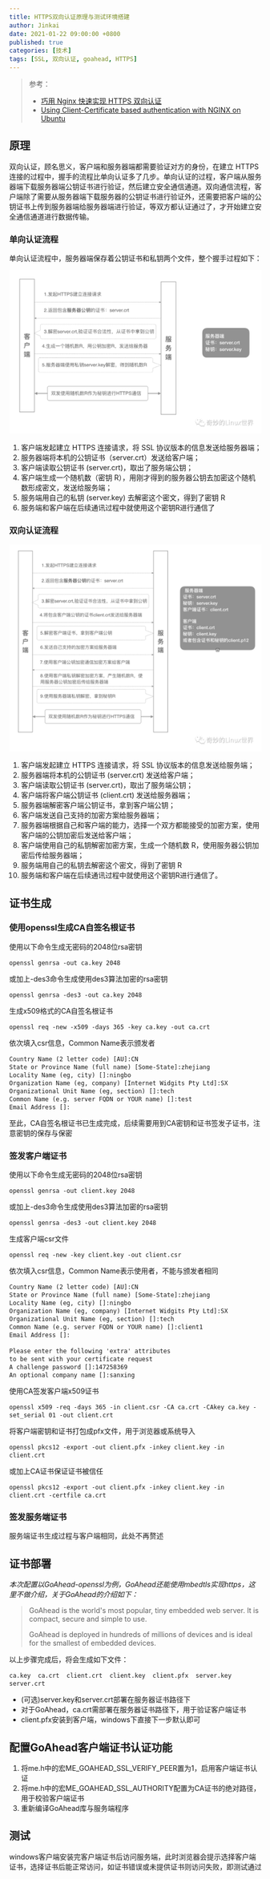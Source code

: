 ```yaml
---
title: HTTPS双向认证原理与测试环境搭建
author: Jinkai
date: 2021-01-22 09:00:00 +0800
published: true
categories: [技术]
tags: [SSL, 双向认证, goahead, HTTPS]
---
```


>参考：
>
>- [巧用 Nginx 快速实现 HTTPS 双向认证](<https://blog.csdn.net/easylife206/article/details/107776854>)
>- [Using Client-Certificate based authentication with NGINX on Ubuntu](<https://www.ssltrust.com.au/help/setup-guides/client-certificate-authentication>)

## 原理

双向认证，顾名思义，客户端和服务器端都需要验证对方的身份，在建立 HTTPS 连接的过程中，握手的流程比单向认证多了几步。单向认证的过程，客户端从服务器端下载服务器端公钥证书进行验证，然后建立安全通信通道。双向通信流程，客户端除了需要从服务器端下载服务器的公钥证书进行验证外，还需要把客户端的公钥证书上传到服务器端给服务器端进行验证，等双方都认证通过了，才开始建立安全通信通道进行数据传输。

### 单向认证流程

单向认证流程中，服务器端保存着公钥证书和私钥两个文件，整个握手过程如下：

![单向认证](/assets/img/2021-01-22-Mutual-authentication/单向认证.png)

1. 客户端发起建立 HTTPS 连接请求，将 SSL 协议版本的信息发送给服务器端；
2. 服务器端将本机的公钥证书（server.crt）发送给客户端；
3. 客户端读取公钥证书 (server.crt)，取出了服务端公钥；
4. 客户端生成一个随机数（密钥 R），用刚才得到的服务器公钥去加密这个随机数形成密文，发送给服务端；
5. 服务端用自己的私钥 (server.key) 去解密这个密文，得到了密钥 R
6. 服务端和客户端在后续通讯过程中就使用这个密钥R进行通信了

### 双向认证流程

![双向认证](/assets/img/2021-01-22-Mutual-authentication/双向认证.png)

1. 客户端发起建立 HTTPS 连接请求，将 SSL 协议版本的信息发送给服务端；
2. 服务器端将本机的公钥证书 (server.crt) 发送给客户端；
3. 客户端读取公钥证书 (server.crt)，取出了服务端公钥；
4. 客户端将客户端公钥证书 (client.crt) 发送给服务器端；
5. 服务器端解密客户端公钥证书，拿到客户端公钥；
6. 客户端发送自己支持的加密方案给服务器端；
7. 服务器端根据自己和客户端的能力，选择一个双方都能接受的加密方案，使用客户端的公钥加密后发送给客户端；
8. 客户端使用自己的私钥解密加密方案，生成一个随机数 R，使用服务器公钥加密后传给服务器端；
9. 服务端用自己的私钥去解密这个密文，得到了密钥 R
10. 服务端和客户端在后续通讯过程中就使用这个密钥R进行通信了。

## 证书生成

### 使用openssl生成CA自签名根证书

使用以下命令生成无密码的2048位rsa密钥

```console
openssl genrsa -out ca.key 2048
```

或加上-des3命令生成使用des3算法加密的rsa密钥

```console
openssl genrsa -des3 -out ca.key 2048
```

生成x509格式的CA自签名根证书

```console
openssl req -new -x509 -days 365 -key ca.key -out ca.crt
```

依次填入csr信息，Common Name表示颁发者

```console
Country Name (2 letter code) [AU]:CN
State or Province Name (full name) [Some-State]:zhejiang
Locality Name (eg, city) []:ningbo
Organization Name (eg, company) [Internet Widgits Pty Ltd]:SX
Organizational Unit Name (eg, section) []:tech
Common Name (e.g. server FQDN or YOUR name) []:test
Email Address []:
```

至此，CA自签名根证书已生成完成，后续需要用到CA密钥和证书签发子证书，注意密钥的保存与保密

### 签发客户端证书

使用以下命令生成无密码的2048位rsa密钥

```console
openssl genrsa -out client.key 2048
```

或加上-des3命令生成使用des3算法加密的rsa密钥

```console
openssl genrsa -des3 -out client.key 2048
```

生成客户端csr文件

```console
openssl req -new -key client.key -out client.csr
```

依次填入csr信息，Common Name表示使用者，不能与颁发者相同

```console
Country Name (2 letter code) [AU]:CN
State or Province Name (full name) [Some-State]:zhejiang
Locality Name (eg, city) []:ningbo
Organization Name (eg, company) [Internet Widgits Pty Ltd]:SX
Organizational Unit Name (eg, section) []:tech
Common Name (e.g. server FQDN or YOUR name) []:client1
Email Address []:

Please enter the following 'extra' attributes
to be sent with your certificate request
A challenge password []:147258369
An optional company name []:sanxing
```

使用CA签发客户端x509证书

```console
openssl x509 -req -days 365 -in client.csr -CA ca.crt -CAkey ca.key -set_serial 01 -out client.crt
```

将客户端密钥和证书打包成pfx文件，用于浏览器或系统导入

```console
openssl pkcs12 -export -out client.pfx -inkey client.key -in client.crt
```

或加上CA证书保证证书被信任

```console
openssl pkcs12 -export -out client.pfx -inkey client.key -in client.crt -certfile ca.crt
```

### 签发服务端证书

服务端证书生成过程与客户端相同，此处不再赘述

## 证书部署

*本次配置以GoAhead-openssl为例，GoAhead还能使用mbedtls实现https，这里不做介绍，关于GoAhead的介绍如下：*

>GoAhead is the world's most popular, tiny embedded web server. It is compact, secure and simple to use.
>
>GoAhead is deployed in hundreds of millions of devices and is ideal for the smallest of embedded devices.

以上步骤完成后，将会生成如下文件：

```console
ca.key  ca.crt  client.crt  client.key  client.pfx  server.key  server.crt
```

- (可选)server.key和server.crt部署在服务器证书路径下
- 对于GoAhead，ca.crt需部署在服务器证书路径下，用于验证客户端证书
- client.pfx安装到客户端，windows下直接下一步默认即可

## 配置GoAhead客户端证书认证功能

1. 将me.h中的宏ME_GOAHEAD_SSL_VERIFY_PEER置为1，启用客户端证书认证
2. 将me.h中的宏ME_GOAHEAD_SSL_AUTHORITY配置为CA证书的绝对路径，用于校验客户端证书
3. 重新编译GoAhead库与服务端程序

## 测试

windows客户端安装完客户端证书后访问服务端，此时浏览器会提示选择客户端证书，选择证书后能正常访问，如证书错误或未提供证书则访问失败，即测试通过
